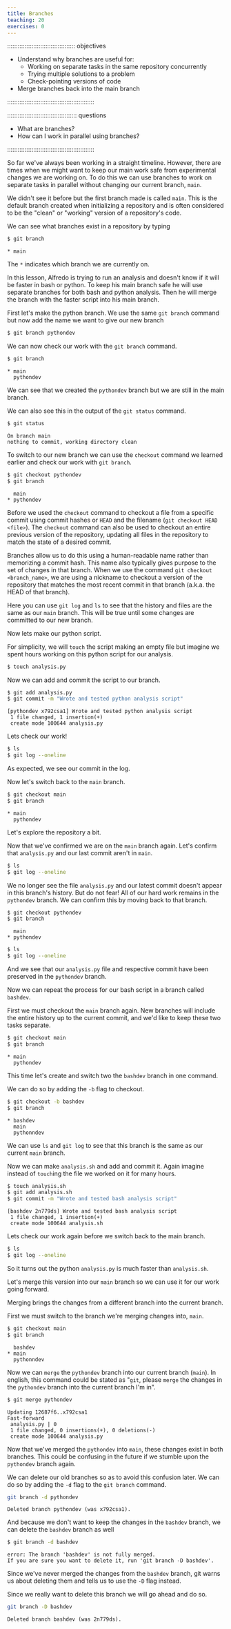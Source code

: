 ```yaml
---
title: Branches
teaching: 20
exercises: 0
---
```


::::::::::::::::::::::::::::::::::::::: objectives

- Understand why branches are useful for:
  - Working on separate tasks in the same repository concurrently
  - Trying multiple solutions to a problem
  - Check-pointing versions of code
- Merge branches back into the main branch


::::::::::::::::::::::::::::::::::::::::::::::::::

:::::::::::::::::::::::::::::::::::::::: questions

- What are branches?
- How can I work in parallel using branches?

::::::::::::::::::::::::::::::::::::::::::::::::::

So far we've always been working in a straight timeline.
However, there are times when we might want to keep
our main work safe from experimental changes we are working on.
To do this we can use branches to work on separate tasks in parallel
without changing our current branch, `main`.

We didn't see it before but the first branch made is called `main`.
This is the default branch created when initializing a repository and
is often considered to be the "clean" or "working" version of a
repository's code.

We can see what branches exist in a repository by typing

```bash
$ git branch
```

```output
* main
```


The `*` indicates which branch we are currently on.

In this lesson, Alfredo is trying to run an analysis
and doesn't know if it will be faster in bash or python.
To keep his main branch safe he will use separate branches
for both bash and python analysis.
Then he will merge the branch with the faster script
into his main branch.

First let's make the python branch.
We use the same `git branch` command but now add the 
name we want to give our new branch

```bash
$ git branch pythondev
```

We can now check our work with the `git branch` command.

```bash
$ git branch
```

```output
* main
  pythondev
```

We can see that we created the `pythondev` branch but we
are still in the main branch.

We can also see this in the output of the `git status` command.

```bash
$ git status
```

```output
On branch main
nothing to commit, working directory clean
```

To switch to our new branch we can use the `checkout` command
we learned earlier and check our work with `git branch`.

```bash
$ git checkout pythondev
$ git branch
```

```output
  main
* pythondev
```

Before we used the `checkout` command to checkout a file from a specific commit
using commit hashes or `HEAD` and the filename (`git checkout HEAD <file>`). The
`checkout` command can also be used to checkout an entire previous version of the
repository, updating all files in the repository to match the state of a desired commit.

Branches allow us to do this using a human-readable name rather than memorizing
a commit hash. This name also typically gives purpose to the set of changes in
that branch. When we use the command `git checkout <branch_name>`, we are using
a nickname to checkout a version of the repository that matches the most recent
commit in that branch (a.k.a. the HEAD of that branch).

Here you can use `git log` and `ls` to see that the history and 
files are the same as our `main` branch. This will be true until
some changes are committed to our new branch.

Now lets make our python script.  

For simplicity, we will `touch` the script making an empty file
but imagine we spent hours working on this python script for our analysis.

```bash
$ touch analysis.py
```

Now we can add and commit the script to our branch.

```bash
$ git add analysis.py
$ git commit -m "Wrote and tested python analysis script"
```

```output
[pythondev x792csa1] Wrote and tested python analysis script
 1 file changed, 1 insertion(+)
 create mode 100644 analysis.py
```

Lets check our work!

```bash
$ ls
$ git log --oneline
```

As expected, we see our commit in the log.

Now let's switch back to the `main` branch.

```bash
$ git checkout main
$ git branch
```

```output
* main
  pythondev
```

Let's explore the repository a bit.

Now that we've confirmed we are on the `main` branch again.
Let's confirm that `analysis.py` and our last commit aren't in `main`.

```bash
$ ls
$ git log --oneline
```

We no longer see the file `analysis.py` and our latest commit doesn't
appear in this branch's history. But do not fear! All of our hard work
remains in the `pythondev` branch. We can confirm this by moving back
to that branch.

```bash
$ git checkout pythondev
$ git branch
```

```output
  main
* pythondev
```

```bash
$ ls
$ git log --oneline
```

And we see that our `analysis.py` file and respective commit have been
preserved in the `pythondev` branch.

Now we can repeat the process for our bash script in a branch called
`bashdev`.

First we must checkout the `main` branch again. New branches will
include the entire history up to the current commit, and we'd like
to keep these two tasks separate.

```bash
$ git checkout main
$ git branch
```

```output
* main
  pythondev
```

This time let's create and switch two the `bashdev` branch
in one command.

We can do so by adding the `-b` flag to checkout.

```bash
$ git checkout -b bashdev
$ git branch
```

```output
* bashdev
  main
  pythonndev
```


We can use `ls` and `git log` to see that this branch is 
the same as our current `main` branch.

Now we can make `analysis.sh` and add and commit it.
Again imagine instead of `touch`ing the file we worked 
on it for many hours.

```bash
$ touch analysis.sh
$ git add analysis.sh
$ git commit -m "Wrote and tested bash analysis script"
```

```output
[bashdev 2n779ds] Wrote and tested bash analysis script
 1 file changed, 1 insertion(+)
 create mode 100644 analysis.sh
```

Lets check our work again before we switch back to the main branch.

```bash
$ ls
$ git log --oneline
```

So it turns out the python `analysis.py` is much faster than `analysis.sh`.

Let's merge this version into our `main` branch so we can use it for
our work going forward.

Merging brings the changes from a different branch into 
the current branch.

First we must switch to the branch we're merging changes into, `main`.

```bash
$ git checkout main
$ git branch
```

```output
  bashdev
* main
  pythonndev
```

Now we can `merge` the `pythondev` branch into our current branch
(`main`). In english, this command could be stated as "`git`, please
`merge` the changes in the `pythondev` branch into the current branch
I'm in".

```bash
$ git merge pythondev
```

```output
Updating 12687f6..x792csa1
Fast-forward
 analysis.py | 0
 1 file changed, 0 insertions(+), 0 deletions(-)
 create mode 100644 analysis.py
```

Now that we've merged the `pythondev` into `main`, these changes
exist in both branches. This could be confusing in the future if we
stumble upon the `pythondev` branch again.

We can delete our old branches so as to avoid this confusion later.
We can do so by adding the `-d` flag to the `git branch` command.

```bash
git branch -d pythondev
```

```output
Deleted branch pythondev (was x792csa1).
```

And because we don't want to keep the changes in the `bashdev` branch,
we can delete the `bashdev` branch as well

```bash
$ git branch -d bashdev
```

```output
error: The branch 'bashdev' is not fully merged.
If you are sure you want to delete it, run 'git branch -D bashdev'.
```

Since we've never merged the changes from the `bashdev` branch,
git warns us about deleting them and tells us to use the `-D` flag instead.

Since we really want to delete this branch we will go ahead and do so.

```bash
git branch -D bashdev
```

```output
Deleted branch bashdev (was 2n779ds).
```